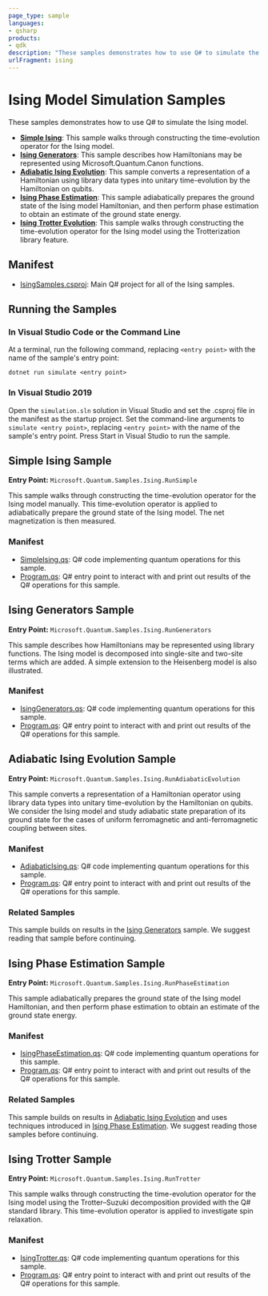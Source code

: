 ```yaml
---
page_type: sample
languages:
- qsharp
products:
- qdk
description: "These samples demonstrates how to use Q# to simulate the Ising model."
urlFragment: ising
---
```


# Ising Model Simulation Samples

These samples demonstrates how to use Q# to simulate the Ising model.

- **[Simple Ising](#simple-ising-sample)**: This sample walks through constructing the time-evolution operator for the Ising model.
- **[Ising Generators](#ising-generators-sample)**: This sample describes how Hamiltonians may be represented using Microsoft.Quantum.Canon functions.
- **[Adiabatic Ising Evolution](#adiabatic-ising-evolution-sample)**: This sample converts a representation of a Hamiltonian using library data types into unitary time-evolution by the Hamiltonian on qubits.
- **[Ising Phase Estimation](#ising-phase-estimation-sample)**: This sample adiabatically prepares the ground state of the Ising model Hamiltonian, and then perform phase estimation to obtain an estimate of the ground state energy.
- **[Ising Trotter Evolution](#ising-trotter-sample)**: This sample walks through constructing the time-evolution operator for the Ising model using the Trotterization library feature.

## Manifest

- [IsingSamples.csproj](./IsingSamples.csproj): Main Q# project for all of the Ising samples.

## Running the Samples

### In Visual Studio Code or the Command Line

At a terminal, run the following command, replacing `<entry point>` with the name of the sample's entry point:

```dotnetcli
dotnet run simulate <entry point>
```

### In Visual Studio 2019

Open the `simulation.sln` solution in Visual Studio and set the .csproj file in the manifest as the startup project.
Set the command-line arguments to `simulate <entry point>`, replacing `<entry point>` with the name of the sample's entry point.
Press Start in Visual Studio to run the sample.

## Simple Ising Sample

**Entry Point:** `Microsoft.Quantum.Samples.Ising.RunSimple`

This sample walks through constructing the time-evolution operator for the Ising model manually.
This time-evolution operator is applied to adiabatically prepare the ground state of the Ising model.
The net magnetization is then measured.

### Manifest

- [SimpleIsing.qs](./simple/SimpleIsing.qs): Q# code implementing quantum operations for this sample.
- [Program.qs](./simple/Program.qs): Q# entry point to interact with and print out results of the Q# operations for this sample.

## Ising Generators Sample

**Entry Point:** `Microsoft.Quantum.Samples.Ising.RunGenerators`

This sample describes how Hamiltonians may be represented using library functions.
The Ising model is decomposed into single-site and two-site terms which are added.
A simple extension to the Heisenberg model is also illustrated.

### Manifest

- [IsingGenerators.qs](./generators/IsingGenerators.qs): Q# code implementing quantum operations for this sample.
- [Program.qs](./generators/Program.cs): Q# entry point to interact with and print out results of the Q# operations for this sample.

## Adiabatic Ising Evolution Sample

**Entry Point:** `Microsoft.Quantum.Samples.Ising.RunAdiabaticEvolution`

This sample converts a representation of a Hamiltonian operator using library data types into unitary time-evolution by the Hamiltonian on qubits.
We consider the Ising model and study adiabatic state preparation of its ground state for the cases of uniform ferromagnetic and anti-ferromagnetic coupling between sites.

### Manifest

- [AdiabaticIsing.qs](./adiabatic/AdiabaticIsing.qs): Q# code implementing quantum operations for this sample.
- [Program.qs](./adiabatic/Program.qs): Q# entry point to interact with and print out results of the Q# operations for this sample.

### Related Samples

This sample builds on results in the [Ising Generators](#ising-generators-sample) sample.
We suggest reading that sample before continuing.

## Ising Phase Estimation Sample

**Entry Point:** `Microsoft.Quantum.Samples.Ising.RunPhaseEstimation`

This sample adiabatically prepares the ground state of the Ising model Hamiltonian, and then perform phase estimation to obtain an estimate of the ground state energy.

### Manifest

- [IsingPhaseEstimation.qs](./phase-estimation/IsingPhaseEstimation.qs): Q# code implementing quantum operations for this sample.
- [Program.qs](./phase-estimation/Program.qs): Q# entry point to interact with and print out results of the Q# operations for this sample.

### Related Samples

This sample builds on results in [Adiabatic Ising Evolution](#adiabatic-ising-evolution-sample) and uses techniques introduced in [Ising Phase Estimation](#ising-phase-estimation-sample).
We suggest reading those samples before continuing.

## Ising Trotter Sample

**Entry Point:** `Microsoft.Quantum.Samples.Ising.RunTrotter`

This sample walks through constructing the time-evolution operator for the Ising model using the Trotter–Suzuki decomposition provided with the Q# standard library.
This time-evolution operator is applied to investigate spin relaxation.

### Manifest

- [IsingTrotter.qs](./trotter-evolution/IsingTrotter.qs): Q# code implementing quantum operations for this sample.
- [Program.qs](./trotter-evolution/Program.qs): Q# entry point to interact with and print out results of the Q# operations for this sample.
